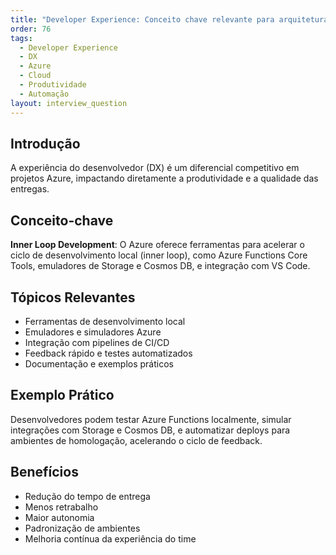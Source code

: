 ```yaml
---
title: "Developer Experience: Conceito chave relevante para arquitetura no Azure"
order: 76
tags:
  - Developer Experience
  - DX
  - Azure
  - Cloud
  - Produtividade
  - Automação
layout: interview_question
---
```


## Introdução
A experiência do desenvolvedor (DX) é um diferencial competitivo em projetos Azure, impactando diretamente a produtividade e a qualidade das entregas.

## Conceito-chave
**Inner Loop Development**: O Azure oferece ferramentas para acelerar o ciclo de desenvolvimento local (inner loop), como Azure Functions Core Tools, emuladores de Storage e Cosmos DB, e integração com VS Code.

## Tópicos Relevantes
- Ferramentas de desenvolvimento local
- Emuladores e simuladores Azure
- Integração com pipelines de CI/CD
- Feedback rápido e testes automatizados
- Documentação e exemplos práticos

## Exemplo Prático
Desenvolvedores podem testar Azure Functions localmente, simular integrações com Storage e Cosmos DB, e automatizar deploys para ambientes de homologação, acelerando o ciclo de feedback.

## Benefícios
- Redução do tempo de entrega
- Menos retrabalho
- Maior autonomia
- Padronização de ambientes
- Melhoria contínua da experiência do time
